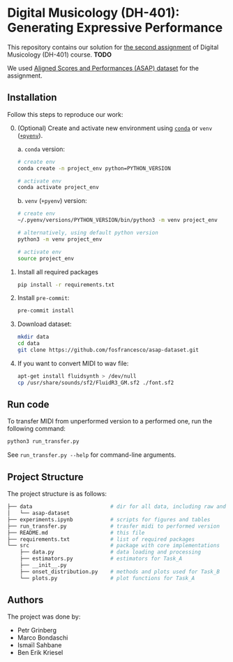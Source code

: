 # Digital Musicology (DH-401): Generating Expressive Performance

This repository contains our solution for [the second assignment](https://hackmd.io/@RFMItzZmQbaIqDdVZ0DovA/H16QgvgeC) of Digital Musicology (DH-401) course. **TODO**

We used [Aligned Scores and Performances (ASAP) dataset](https://github.com/fosfrancesco/asap-dataset) for the assignment.

## Installation

Follow this steps to reproduce our work:

0. (Optional) Create and activate new environment using [`conda`](https://conda.io/projects/conda/en/latest/user-guide/getting-started.html) or `venv` ([`+pyenv`](https://github.com/pyenv/pyenv)).

   a. `conda` version:

   ```bash
   # create env
   conda create -n project_env python=PYTHON_VERSION

   # activate env
   conda activate project_env
   ```

   b. `venv` (`+pyenv`) version:

   ```bash
   # create env
   ~/.pyenv/versions/PYTHON_VERSION/bin/python3 -m venv project_env

   # alternatively, using default python version
   python3 -m venv project_env

   # activate env
   source project_env
   ```

1. Install all required packages

   ```bash
   pip install -r requirements.txt
   ```

2. Install `pre-commit`:

   ```bash
   pre-commit install
   ```

3. Download dataset:

   ```bash
   mkdir data
   cd data
   git clone https://github.com/fosfrancesco/asap-dataset.git
   ```

4. If you want to convert MIDI to wav file:

   ```bash
   apt-get install fluidsynth > /dev/null
   cp /usr/share/sounds/sf2/FluidR3_GM.sf2 ./font.sf2
   ```

## Run code

To transfer MIDI from unperformed version to a performed one, run the following command:

```bash
python3 run_transfer.py
```

See `run_transfer.py --help` for command-line arguments.

## Project Structure

The project structure is as follows:

```bash
├── data                         # dir for all data, including raw and processed datasets
│   └── asap-dataset
├── experiments.ipynb            # scripts for figures and tables
├── run_transfer.py              # trasfer midi to performed version
├── README.md                    # this file
├── requirements.txt             # list of required packages
└── src                          # package with core implementations
    ├── data.py                  # data loading and processing
    ├── estimators.py            # estimators for Task_A
    ├── __init__.py
    ├── onset_distribution.py    # methods and plots used for Task_B
    └── plots.py                 # plot functions for Task_A
```

## Authors

The project was done by:

- Petr Grinberg
- Marco Bondaschi
- Ismaïl Sahbane
- Ben Erik Kriesel
